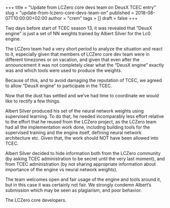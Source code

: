 +++
title = "Update from LCZero core devs team on DeusX TCEC entry"
slug = "update-from-lczero-core-devs-team-on"
published = 2018-08-07T10:00:00+02:00
author = "crem"
tags = []
draft = false
+++

Two days before start of TCEC season 13, it was revealed that “DeusX engine”
is just a set of NN weights trained by Albert Silver for the Lc0 engine.

The LCZero team had a very short period to analyze the situation and react to
it, especially given that members of LCZero core dev team were in different
timezones or on vacation, and given that even after the announcement it was
not completely clear what the “DeusX engine” exactly was and which tools 
were
used to produce the weights.

Because of this, and to avoid damaging the reputation of TCEC, we agreed to
allow “DeusX engine” to participate in the TCEC.

Now that the dust has settled and we’ve had time to coordinate we would like
to rectify a few things.

Albert Silver produced his set of the neural network weights using supervised
learning. To do that, he needed incomparably less effort relative to the
effort that he reused from the LCZero project, as the LCZero team had all the
implementation work done, including building tools for the supervised training
and the engine itself, defining neural network architecture etc. Given that,
the work should NOT have been allowed into TCEC.

Albert Silver decided to hide information both from the LCZero community (by
asking TCEC administration to be secret until the very last moment), and from
TCEC administration (by not sharing appropriate information about importance
of the engine vs neural network weights).

The team welcomes open and fair usage of the engine and tools around it, but
in this case it was certainly not fair. We strongly condemn Albert’s
submission which may be seen as plagiarism, and poor behavior.

The LCZero core developers.
